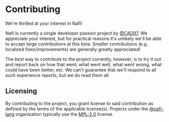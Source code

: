 # Contributing

We're thrilled at your interest in Nafi!

Nafi is currently a single developer passion project by [@CAD97](https://github.com/CAD97/). We appreciate your interest, but for practical reasons it's unlikely we'll be able to accept large contributions at this time. Smaller contributions (e.g. localized fixes/improvements) are generally greatly appreciated!

The _best_ way to contribute to the project currently, however, is to try it out and report back on how that went; what went well, what went wrong, what could have been better, etc. We can't guarantee that we'll respond to all such experience reports, but we do read them all.

## Licensing

By contributing to the project, you grant license to said contribution as defined by the terms of the applicable license(s). Projects under the [@nafi-lang](https://github.com/nafi-lang) organization typically use the [MPL-2.0](https://spdx.org/licenses/MPL-2.0.html) license.
